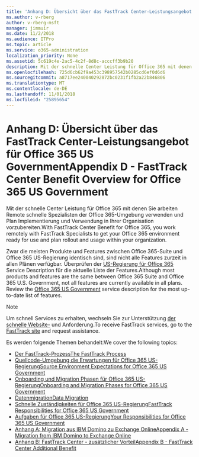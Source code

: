 ```yaml
---
title: 'Anhang D: Übersicht über das FastTrack Center-Leistungsangebot für Office 365 US Government'
ms.author: v-rberg
author: v-rberg-msft
manager: jimmuir
ms.date: 11/2/2018
ms.audience: ITPro
ms.topic: article
ms.service: o365-administration
localization_priority: None
ms.assetid: 5c619c4e-2ac5-4c2f-8d8c-acccff3b9b20
description: Mit der schnelle Center Leistung für Office 365 mit denen Sie arbeiten Remote schnelle Spezialisten der Office 365-Umgebung verwenden und Plan Implementierung und Verwendung in Ihrer Organisation vorzubereiten.
ms.openlocfilehash: 725d6cb62f9a453c398957542b0285cd6ef0d6d6
ms.sourcegitcommit: a8717ee240040292872bc0231f1fb2a22b846806
ms.translationtype: MT
ms.contentlocale: de-DE
ms.lasthandoff: 11/01/2018
ms.locfileid: "25895654"
---
```

# <a name="appendix-d---fasttrack-center-benefit-overview-for-office-365-us-government"></a><span data-ttu-id="6f9a1-103">Anhang D: Übersicht über das FastTrack Center-Leistungsangebot für Office 365 US Government</span><span class="sxs-lookup"><span data-stu-id="6f9a1-103">Appendix D - FastTrack Center Benefit Overview for Office 365 US Government</span></span>

<span data-ttu-id="6f9a1-104">Mit der schnelle Center Leistung für Office 365 mit denen Sie arbeiten Remote schnelle Spezialisten der Office 365-Umgebung verwenden und Plan Implementierung und Verwendung in Ihrer Organisation vorzubereiten.</span><span class="sxs-lookup"><span data-stu-id="6f9a1-104">With FastTrack Center Benefit for Office 365, you work remotely with FastTrack Specialists to get your Office 365 environment ready for use and plan rollout and usage within your organization.</span></span> 
  
<span data-ttu-id="6f9a1-p101">Zwar die meisten Produkte und Features zwischen Office 365-Suite und Office 365 US-Regierung identisch sind, sind nicht alle Features zurzeit in allen Plänen verfügbar. Überprüfen der [US-Regierung für Office 365](https://aka.ms/aboutgovcloud) Service Description für die aktuelle Liste der Features.</span><span class="sxs-lookup"><span data-stu-id="6f9a1-p101">Although most products and features are the same between Office 365 Suite and Office 365 U.S. Government, not all features are currently available in all plans. Review the [Office 365 US Government](https://aka.ms/aboutgovcloud) service description for the most up-to-date list of features.</span></span>

> [!NOTE]
> <span data-ttu-id="6f9a1-107">Um schnell Services zu erhalten, wechseln Sie zur Unterstützung [der schnelle Website-](https://go.microsoft.com/fwlink/?linkid=780698) und Anforderung.</span><span class="sxs-lookup"><span data-stu-id="6f9a1-107">To receive FastTrack services, go to the [FastTrack site](https://go.microsoft.com/fwlink/?linkid=780698) and request assistance.</span></span>  

<span data-ttu-id="6f9a1-108">Es werden folgende Themen behandelt:</span><span class="sxs-lookup"><span data-stu-id="6f9a1-108">We cover the following topics:</span></span>
- [<span data-ttu-id="6f9a1-109">Der FastTrack-Prozess</span><span class="sxs-lookup"><span data-stu-id="6f9a1-109">The FastTrack Process</span></span>](O365-fasttrack-process.md) 
- [<span data-ttu-id="6f9a1-110">Quellcode-Umgebung die Erwartungen für Office 365 US-Regierung</span><span class="sxs-lookup"><span data-stu-id="6f9a1-110">Source Environment Expectations for Office 365 US Government</span></span>](US-Gov-appendix-source-environment-expectations.md)   
- [<span data-ttu-id="6f9a1-111">Onboarding und Migration Phasen für Office 365 US-Regierung</span><span class="sxs-lookup"><span data-stu-id="6f9a1-111">Onboarding and Migration Phases for Office 365 US Government</span></span>](US-Gov-appendix-onboarding-and-migration.md)
- [<span data-ttu-id="6f9a1-112">Datenmigration</span><span class="sxs-lookup"><span data-stu-id="6f9a1-112">Data Migration</span></span>](O365-data-migration.md)    
- [<span data-ttu-id="6f9a1-113">Schnelle Zuständigkeiten für Office 365 US-Regierung</span><span class="sxs-lookup"><span data-stu-id="6f9a1-113">FastTrack Responsibilities for Office 365 US Government</span></span>](US-Gov-appendix-fasttrack-responsibilities.md)   
- [<span data-ttu-id="6f9a1-114">Aufgaben für Office 365 US-Regierung</span><span class="sxs-lookup"><span data-stu-id="6f9a1-114">Your Responsibilities for Office 365 US Government</span></span>](US-Gov-appendix-your-responsibilities.md) 
- [<span data-ttu-id="6f9a1-115">Anhang A: Migration aus IBM Domino zu Exchange Online</span><span class="sxs-lookup"><span data-stu-id="6f9a1-115">Appendix A - Migration from IBM Domino to Exchange Online</span></span>](O365-from-ibm-domino-to-exchange-online.md)   
- [<span data-ttu-id="6f9a1-116">Anhang B: FastTrack Center - zusätzlicher Vorteil</span><span class="sxs-lookup"><span data-stu-id="6f9a1-116">Appendix B - FastTrack Center Additional Benefit</span></span>](O365-fasttrack-additional-benefits.md)


